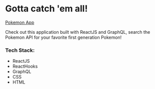 # Gotta catch 'em all!
[Pokemon App](https://voltaire01-w.github.io/Pokemon_App/)

Check out this application built with ReactJS and GraphQL, search the Pokemon API for your favorite first generation Pokemon!

### Tech Stack:
- ReactJS
- ReactHooks
- GraphQL
- CSS
- HTML
